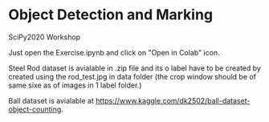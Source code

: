 # Object Detection and Marking
SciPy2020 Workshop

Just open the Exercise.ipynb and click on "Open in Colab" icon.

Steel Rod dataset is avialable in .zip file and its o label have to be created by created using the rod_test.jpg in data folder (the crop window should be of same sixe as of images in 1 label folder.)

Ball dataset is avialable at https://www.kaggle.com/dk2502/ball-dataset-object-counting.
